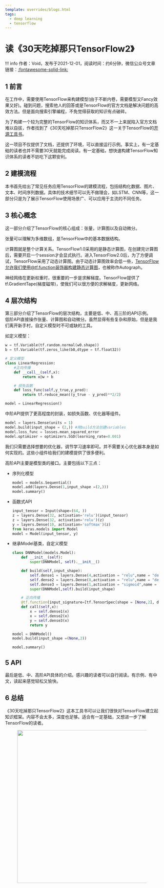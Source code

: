 ```yaml
---
template: overrides/blogs.html
tags:
  - deep learning
  - tensorflow
---
```


# 读《30天吃掉那只TensorFlow2》

!!! info
    作者：Void，发布于2021-12-01，阅读时间：约6分钟，微信公众号文章链接：[:fontawesome-solid-link:](https://mp.weixin.qq.com/s/cw2DW7al5nJV93roAN_gwg)

## 1 前言

在工作中，需要使用TensorFlow来构建模型(由于不断内卷，需要模型又Fancy效果又好)。碰到问题，搜索他人的回答或是TensorFlow的官方文档是解决问题的高效方法。但是面向搜索引擎编程，不免觉得获取的知识有点破碎。  

为了构建一个较为完整的TensorFlow的知识体系，而又不一上来就陷入官方文档难以自拔，作者找到了《30天吃掉那只TensorFlow2》这一关于TensorFlow的[开源工具书](https://jackiexiao.github.io/eat_tensorflow2_in_30_days/chinese/ '30天吃掉那只TensorFlow2')。  

这一项目不仅提供了文档，还提供了环境，可以直接运行示例。事实上，有一定基础的读者也并不需要30天就能完成阅读。有一定基础，想快速构建TensorFlow知识体系的读者不妨吃下这颗安利。

## 2 建模流程

本书首先给出了常见任务应用TensorFlow的建模流程，包括结构化数据、图片、文本、时间序列数据。具体的技术细节可以先不做理会，如LSTM、CNN等，这一部分只是为了展示TensorFlow使用场景广、可以应用于主流的不同任务。

## 3 核心概念

这一部分介绍了TensorFlow的核心组成：张量，计算图以及自动微分。  

张量可以理解为多维数组，是TensorFlow中的基本数据结构。  

计算图就是整个计算关系。TensorFlow1.0采用的是静态计算图，在创建完计算图后，需要开启一个session才会显式执行。进入TensorFlow2.0后，为了方便调试，TensorFlow采用了动态计算图。由于动态计算图效率会低一些，TensorFlow允许我们使用@tf.function装饰器构建静态计算图，也被称作Autograph。  

神经网络在更新权重时，很重要的一步是求解梯度。TensorFlow提供了tf.GradientTape(梯度磁带)，使我们可以很方便的求解梯度，更新网络。

## 4 层次结构

第三部分介绍了TensorFlow的层次结构，主要是低、中、高三阶的API示例。  
低阶API直接操作张量、计算图和自动微分。虽然显得有些复杂和原始，但是是我们离开新手村，自定义模型时不可或缺的工具。

如定义模型：

```python
w = tf.Variable(tf.random.normal(w0.shape))
b = tf.Variable(tf.zeros_like(b0,dtype = tf.float32))

# 定义模型
class LinearRegression:     
    #正向传播
    def __call__(self,x):
        return x@w + b

    # 损失函数
    def loss_func(self,y_true,y_pred):  
        return tf.reduce_mean((y_true - y_pred)**2/2)

model = LinearRegression()
```

中阶API提供了更高程度的封装，如损失函数、优化器等组件。

```python
model = layers.Dense(units = 1)
model.build(input_shape = (2,)) #用build方法创建variables
model.loss_func = losses.mean_squared_error
model.optimizer = optimizers.SGD(learning_rate=0.001)
```

我们只需要选择想要的优化器，调节学习速率即可。并不需要关心优化器本身是如何实现的。这些小组件给我们的建模提供了很多便利。

高阶API主要是模型类的接口。主要包括以下三点：

- 序列化模型
    ```python
    model = models.Sequential()
    model.add(layers.Dense(1,input_shape =(2,)))
    model.summary()
    ```
- 函数式API
    ```python
    input_tensor = Input(shape=(64, ))
    z = layers.Dense(32, activation='relu')(input_tensor)
    z = layers.Dense(32, activation='relu')(z)
    y = layers.Dense(10, activation='softmax')(z)
    from keras.models import Model
    model = Model(input_tensor, y)
    ```
- 继承Model基类，自定义模型
    ```python
    class DNNModel(models.Model):
        def __init__(self):
            super(DNNModel, self).__init__()

        def build(self,input_shape):
            self.dense1 = layers.Dense(4,activation = "relu",name = "dense1")
            self.dense2 = layers.Dense(8,activation = "relu",name = "dense2")
            self.dense3 = layers.Dense(1,activation = "sigmoid",name = "dense3")
            super(DNNModel,self).build(input_shape)

        # 正向传播
        @tf.function(input_signature=[tf.TensorSpec(shape = [None,2], dtype = tf.float32)])  
        def call(self,x):
            x = self.dense1(x)
            x = self.dense2(x)
            y = self.dense3(x)
            return y

    model = DNNModel()
    model.build(input_shape =(None,2))

    model.summary()

    ```
## 5 API

最后是低、中、高阶API具体的介绍。感兴趣的读者可以自行阅读。有示例、有中文，读起来感觉轻松又愉快。

## 6 总结

《30天吃掉那只TensorFlow2》这本工具书可以让我们很快对TensorFlow建立起知识框架。内容不会太多，深度也足够。适合有一定基础，又想进一步了解TensorFlow的读者。

<figure>
  <img src="https://cdn.jsdelivr.net/gh/BulletTech2021/Pics/2021-6-14/1623639526512-1080P%20(Full%20HD)%20-%20Tail%20Pic.png" width="500" />
</figure>
